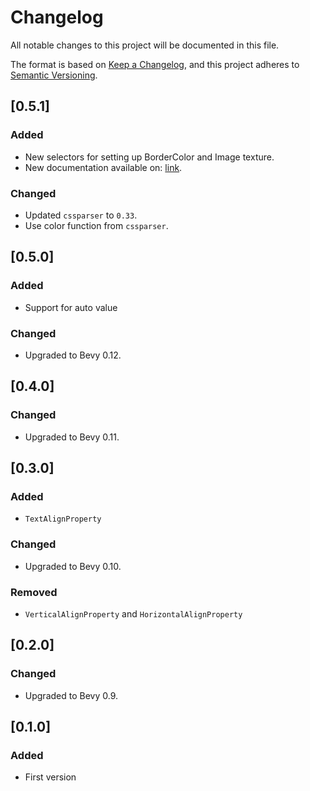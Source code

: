# Changelog

All notable changes to this project will be documented in this file.

The format is based on [Keep a Changelog](https://keepachangelog.com/en/1.0.0/),
and this project adheres to [Semantic Versioning](https://semver.org/spec/v2.0.0.html).

## [0.5.1]

### Added

- New selectors for setting up BorderColor and Image texture.
- New documentation available on: [link](https://afonsolage.github.io/bevy_ecss/).

### Changed

- Updated `cssparser` to `0.33`.
- Use color function from `cssparser`.

## [0.5.0]

### Added

- Support for auto value

### Changed

- Upgraded to Bevy 0.12.

## [0.4.0]

### Changed

- Upgraded to Bevy 0.11.

## [0.3.0]

### Added

- `TextAlignProperty`

### Changed

- Upgraded to Bevy 0.10.

### Removed

- `VerticalAlignProperty` and `HorizontalAlignProperty`

## [0.2.0]

### Changed

- Upgraded to Bevy 0.9.

## [0.1.0]

### Added

- First version
